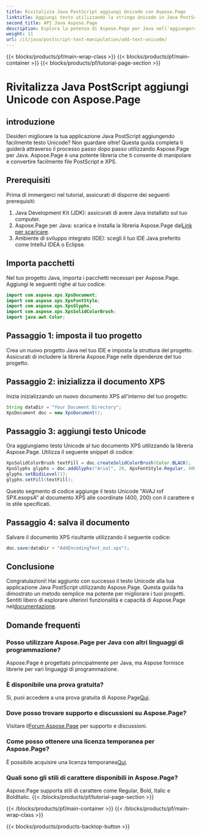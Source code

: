 ```yaml
---
title: Rivitalizza Java PostScript aggiungi Unicode con Aspose.Page
linktitle: Aggiungi testo utilizzando la stringa Unicode in Java PostScript
second_title: API Java Aspose.Page
description: Esplora la potenza di Aspose.Page per Java nell'aggiungere testo Unicode ai tuoi progetti PostScript. Segui la nostra guida passo passo per un'integrazione perfetta. Scarica ora!
weight: 11
url: /it/java/postscript-text-manipulation/add-text-unicode/
---
```


{{< blocks/products/pf/main-wrap-class >}}
{{< blocks/products/pf/main-container >}}
{{< blocks/products/pf/tutorial-page-section >}}

# Rivitalizza Java PostScript aggiungi Unicode con Aspose.Page

## introduzione
Desideri migliorare la tua applicazione Java PostScript aggiungendo facilmente testo Unicode? Non guardare oltre! Questa guida completa ti guiderà attraverso il processo passo dopo passo utilizzando Aspose.Page per Java. Aspose.Page è una potente libreria che ti consente di manipolare e convertire facilmente file PostScript e XPS.
## Prerequisiti
Prima di immergerci nel tutorial, assicurati di disporre dei seguenti prerequisiti:
1. Java Development Kit (JDK): assicurati di avere Java installato sul tuo computer.
2.  Aspose.Page per Java: scarica e installa la libreria Aspose.Page dal[Link per scaricare](https://releases.aspose.com/page/java/).
3. Ambiente di sviluppo integrato (IDE): scegli il tuo IDE Java preferito come IntelliJ IDEA o Eclipse.
## Importa pacchetti
Nel tuo progetto Java, importa i pacchetti necessari per Aspose.Page. Aggiungi le seguenti righe al tuo codice:
```java
import com.aspose.xps.XpsDocument;
import com.aspose.xps.XpsFontStyle;
import com.aspose.xps.XpsGlyphs;
import com.aspose.xps.XpsSolidColorBrush;
import java.awt.Color;
```
## Passaggio 1: imposta il tuo progetto
Crea un nuovo progetto Java nel tuo IDE e imposta la struttura del progetto. Assicurati di includere la libreria Aspose.Page nelle dipendenze del tuo progetto.
## Passaggio 2: inizializza il documento XPS
Inizia inizializzando un nuovo documento XPS all'interno del tuo progetto:
```java
String dataDir = "Your Document Directory";
XpsDocument doc = new XpsDocument();
```
## Passaggio 3: aggiungi testo Unicode
Ora aggiungiamo testo Unicode al tuo documento XPS utilizzando la libreria Aspose.Page. Utilizza il seguente snippet di codice:
```java
XpsSolidColorBrush textFill = doc.createSolidColorBrush(Color.BLACK);
XpsGlyphs glyphs = doc.addGlyphs("Arial", 20, XpsFontStyle.Regular, 400f, 200f, "AVAJ rof SPX.esopsA");
glyphs.setBidiLevel(1);
glyphs.setFill(textFill);
```
Questo segmento di codice aggiunge il testo Unicode "AVAJ rof SPX.esopsA" al documento XPS alle coordinate (400, 200) con il carattere e lo stile specificati.
## Passaggio 4: salva il documento
Salvare il documento XPS risultante utilizzando il seguente codice:
```java
doc.save(dataDir + "AddEncodingText_out.xps");
```
## Conclusione
Congratulazioni! Hai aggiunto con successo il testo Unicode alla tua applicazione Java PostScript utilizzando Aspose.Page. Questa guida ha dimostrato un metodo semplice ma potente per migliorare i tuoi progetti.
 Sentiti libero di esplorare ulteriori funzionalità e capacità di Aspose.Page nel[documentazione](https://reference.aspose.com/page/java/).
## Domande frequenti
### Posso utilizzare Aspose.Page per Java con altri linguaggi di programmazione?
Aspose.Page è progettato principalmente per Java, ma Aspose fornisce librerie per vari linguaggi di programmazione.
### È disponibile una prova gratuita?
 Sì, puoi accedere a una prova gratuita di Aspose.Page[Qui](https://releases.aspose.com/).
### Dove posso trovare supporto e discussioni su Aspose.Page?
 Visitare il[Forum Aspose.Page](https://forum.aspose.com/c/page/39) per supporto e discussioni.
### Come posso ottenere una licenza temporanea per Aspose.Page?
 È possibile acquisire una licenza temporanea[Qui](https://purchase.aspose.com/temporary-license/).
### Quali sono gli stili di carattere disponibili in Aspose.Page?
Aspose.Page supporta stili di carattere come Regular, Bold, Italic e BoldItalic.
{{< /blocks/products/pf/tutorial-page-section >}}

{{< /blocks/products/pf/main-container >}}
{{< /blocks/products/pf/main-wrap-class >}}

{{< blocks/products/products-backtop-button >}}
